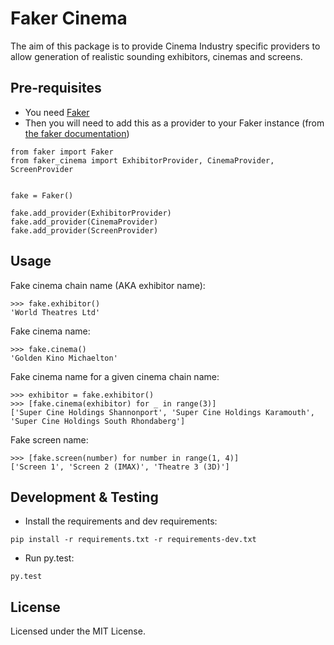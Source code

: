 Faker Cinema
============

The aim of this package is to provide Cinema Industry specific providers to allow generation of realistic sounding exhibitors,
cinemas and screens.

Pre-requisites
---------------
* You need [Faker](https://github.com/joke2k/faker)
* Then you will need to add this as a provider to your Faker instance (from [the faker documentation](https://github.com/joke2k/faker#how-to-create-a-provider))
```
from faker import Faker
from faker_cinema import ExhibitorProvider, CinemaProvider, ScreenProvider


fake = Faker()

fake.add_provider(ExhibitorProvider)
fake.add_provider(CinemaProvider)
fake.add_provider(ScreenProvider)
```

Usage
-----
Fake cinema chain name (AKA exhibitor name):
```
>>> fake.exhibitor()
'World Theatres Ltd'
```

Fake cinema name:
```
>>> fake.cinema()
'Golden Kino Michaelton'
```

Fake cinema name for a given cinema chain name:
```
>>> exhibitor = fake.exhibitor()
>>> [fake.cinema(exhibitor) for _ in range(3)]
['Super Cine Holdings Shannonport', 'Super Cine Holdings Karamouth', 'Super Cine Holdings South Rhondaberg']
```

Fake screen name:
```
>>> [fake.screen(number) for number in range(1, 4)]
['Screen 1', 'Screen 2 (IMAX)', 'Theatre 3 (3D)']
```

Development & Testing
---------------------
* Install the requirements and dev requirements:
```
pip install -r requirements.txt -r requirements-dev.txt
```
* Run py.test:
```
py.test
```

License
-------
Licensed under the MIT License.
